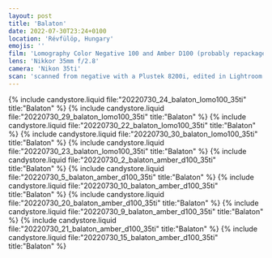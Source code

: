 ```yaml
---
layout: post
title: 'Balaton'
date: 2022-07-30T23:24+0100
location: 'Révfülöp, Hungary'
emojis: ''
film: 'Lomography Color Negative 100 and Amber D100 (probably repackaged Kodak Vision 3 50D with remjet removed)'
lens: 'Nikkor 35mm f/2.8'
camera: 'Nikon 35ti'
scan: 'scanned from negative with a Plustek 8200i, edited in Lightroom'
---
```


{% include candystore.liquid file:"20220730_24_balaton_lomo100_35ti" title:"Balaton" %}
{% include candystore.liquid file:"20220730_29_balaton_lomo100_35ti" title:"Balaton" %}
{% include candystore.liquid file:"20220730_22_balaton_lomo100_35ti" title:"Balaton" %}
{% include candystore.liquid file:"20220730_30_balaton_lomo100_35ti" title:"Balaton" %}
{% include candystore.liquid file:"20220730_23_balaton_lomo100_35ti" title:"Balaton" %}
{% include candystore.liquid file:"20220730_2_balaton_amber_d100_35ti" title:"Balaton" %}
{% include candystore.liquid file:"20220730_5_balaton_amber_d100_35ti" title:"Balaton" %}
{% include candystore.liquid file:"20220730_10_balaton_amber_d100_35ti" title:"Balaton" %}
{% include candystore.liquid file:"20220730_20_balaton_amber_d100_35ti" title:"Balaton" %}
{% include candystore.liquid file:"20220730_9_balaton_amber_d100_35ti" title:"Balaton" %}
{% include candystore.liquid file:"20220730_21_balaton_amber_d100_35ti" title:"Balaton" %}
{% include candystore.liquid file:"20220730_15_balaton_amber_d100_35ti" title:"Balaton" %}